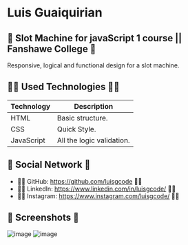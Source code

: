 # Luis Guaiquirian

## 📜 Slot Machine for javaScript 1 course || Fanshawe College 📜

Responsive, logical and functional design for a slot machine.

## 👨‍💻 Used Technologies 👨‍💻

| Technology | Description                                                                          |
| ---------- | ------------------------------------------------------------------------------------ |
| HTML       | Basic structure.                                                                     |
| CSS        | Quick Style.                                                                         |
| JavaScript | All the logic validation.                                                            |

## 🤗 Social Network 🤗

- 🧑‍💻 GitHub: https://github.com/luisgcode 🧑‍💻
- 🧑‍💻 LinkedIn: https://www.linkedin.com/in/luisgcode/ 🧑‍💻
- 🧑‍💻 Instagram: https://www.instagram.com/luisgcode/ 🧑‍💻

## 📜 Screenshots 📜
![image](https://github.com/luisgcode/slotMachineJSCollegeTerm1/assets/72318958/a2848c41-d8f9-4508-8d25-92c00d6447d3)
![image](https://github.com/luisgcode/slotMachineJSCollegeTerm1/assets/72318958/f505523a-76b7-4cca-ab37-e20ebe6ba476)
